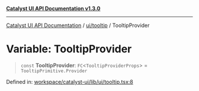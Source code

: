 [**Catalyst UI API Documentation v1.3.0**](../../../README.md)

---

[Catalyst UI API Documentation](../../../README.md) / [ui/tooltip](../README.md) / TooltipProvider

# Variable: TooltipProvider

> `const` **TooltipProvider**: `FC`\<`TooltipProviderProps`\> = `TooltipPrimitive.Provider`

Defined in: [workspace/catalyst-ui/lib/ui/tooltip.tsx:8](https://github.com/TheBranchDriftCatalyst/catalyst-ui/blob/main/lib/ui/tooltip.tsx#L8)
